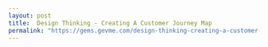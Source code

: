 ```yaml
---
layout: post
title:  Design Thinking - Creating A Customer Journey Map
permalink: "https://gems.gevme.com/design-thinking-creating-a-customer-journey-map-250619"
---
```

